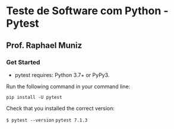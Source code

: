 # Teste de Software com Python - Pytest
## Prof. Raphael Muniz

### Get Started

- pytest requires: Python 3.7+ or PyPy3.

Run the following command in your command line:

`` pip install -U pytest ``

Check that you installed the correct version:

`` $ pytest --version ``
`` pytest 7.1.3 ``